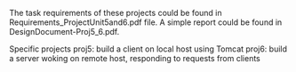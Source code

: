 The task requirements of these projects could be found in Requirements_ProjectUnit5and6.pdf file.
A simple report could be found in DesignDocument-Proj5_6.pdf.

Specific projects
proj5: build a client on local host using Tomcat
proj6: build a server woking on remote host, responding to requests from clients
